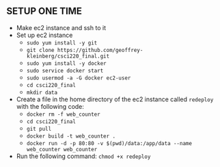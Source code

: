 ## SETUP ONE TIME
- Make ec2 instance and ssh to it
- Set up ec2 instance
	- `sudo yum install -y git`
	- `git clone https://github.com/geoffrey-kleinberg/csci220_final.git`
	- `sudo yum install -y docker`
	- `sudo service docker start`
	- `sudo usermod -a -G docker ec2-user`
	- `cd csci220_final`
	- `mkdir data`
- Create a file in the home directory of the ec2 instance called `redeploy` with the following code:
	- `docker rm -f web_counter`
	- `cd csci220_final`
	- `git pull`
	- `docker build -t web_counter .`
	- `docker run -d -p 80:80 -v $(pwd)/data:/app/data --name web_counter web_counter`
- Run the following command: `chmod +x redeploy`
  
